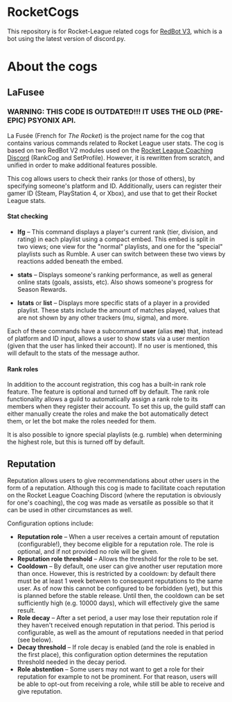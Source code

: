 # RocketCogs

This repository is for Rocket-League related cogs for [RedBot V3](https://github.com/Twentysix26/Red-DiscordBot), 
which is a bot using the latest version of discord.py.


# About the cogs

## LaFusee

### WARNING: THIS CODE IS OUTDATED!!! IT USES THE OLD (PRE-EPIC) PSYONIX API.

La Fusée (French for *The Rocket*) is the project name for the cog that contains various commands related to Rocket League user stats. 
The cog is based on two RedBot V2 modules used on the [Rocket League Coaching Discord](https://www.rlcd.gg/) (RankCog and SetProfile). 
However, it is rewritten from scratch, and unified in order to make additional features possible.

This cog allows users to check their ranks (or those of others), by specifying someone's platform and ID. 
Additionally, users can register their gamer ID (Steam, PlayStation 4, or Xbox), and use that to get their Rocket League stats.

#### Stat checking

- **lfg** – This command displays a player's current rank (tier, division, and rating) in each playlist using a 
compact embed. This embed is split in two views; one view for the "normal" playlists, and one for the 
"special" playlists such as Rumble. A user can switch between these two views by reactions added beneath the embed.

- **stats** – Displays someone's ranking performance, as well as general online stats (goals, assists, etc). 
Also shows someone's progress for Season Rewards.

- **lstats** or **list** – Displays more specific stats of a player in a provided playlist.
These stats include the amount of matches played, values that are not shown by any other trackers (mu, sigma), and more.

Each of these commands have a subcommand **user** (alias **me**) that, instead of platform and ID input, 
allows a user to show stats via a user mention (given that the user has linked their account). 
If no user is mentioned, this will default to the stats of the message author. 


#### Rank roles
In addition to the account registration, this cog has a built-in rank role feature. The feature is optional and turned off by default.
The rank role functionality allows a guild to automatically assign a rank role to its members when they register their account. 
To set this up, the guild staff can either manually create the roles and make the bot automatically detect them, 
or let the bot make the roles needed for them.

It is also possible to ignore special playlists (e.g. rumble) when determining the highest role, but this is turned off by default.


## Reputation
Reputation allows users to give recommendations about other users in the form of a reputation. 
Although this cog is made to facilitate coach reputation on the Rocket League Coaching Discord 
(where the reputation is obviously for one's coaching), 
the cog was made as versatile as possible so that it can be used in other circumstances as well.

Configuration options include:

- **Reputation role** – When a user receives a certain amount of reputation (configurable!), they become eligible for a
reputation role. The role is optional, and if not provided no role will be given.
- **Reputation role threshold** – Allows the threshold for the role to be set.
- **Cooldown** – By default, one user can give another user reputation more than once. 
However, this is restricted by a cooldown: by default there must be at least 1 week between to consequent reputations to the same user.
As of now this cannot be configured to be forbidden (yet), but this is planned before the stable release.
Until then, the cooldown can be set sufficiently high (e.g. 10000 days), which will effectively give the same result.
- **Role decay** – After a set period, a user may lose their reputation role if they haven't received enough reputation
in that period. This period is configurable, as well as the amount of reputations needed in that period (see below).
- **Decay threshold** – If role decay is enabled (and the role is enabled in the first place),
this configuration option determines the reputation threshold needed in the decay period.
- **Role abstention** – Some users may not want to get a role for their reputation for example to not be prominent.
For that reason, users will be able to opt-out from receiving a role, while still be able to receive and give reputation.

 
